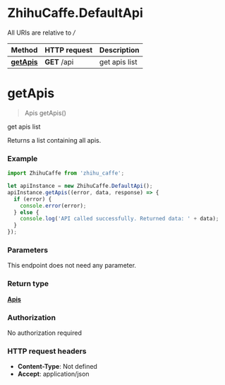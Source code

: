 # ZhihuCaffe.DefaultApi

All URIs are relative to */*

Method | HTTP request | Description
------------- | ------------- | -------------
[**getApis**](DefaultApi.md#getApis) | **GET** /api | get apis list

<a name="getApis"></a>
# **getApis**
> Apis getApis()

get apis list

Returns a list containing all apis.

### Example
```javascript
import ZhihuCaffe from 'zhihu_caffe';

let apiInstance = new ZhihuCaffe.DefaultApi();
apiInstance.getApis((error, data, response) => {
  if (error) {
    console.error(error);
  } else {
    console.log('API called successfully. Returned data: ' + data);
  }
});
```

### Parameters
This endpoint does not need any parameter.

### Return type

[**Apis**](Apis.md)

### Authorization

No authorization required

### HTTP request headers

 - **Content-Type**: Not defined
 - **Accept**: application/json

